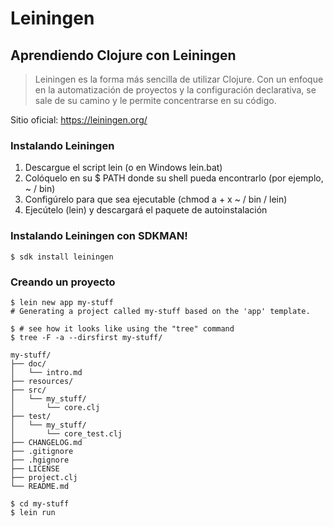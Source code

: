 # Leiningen

## Aprendiendo Clojure con Leiningen

> Leiningen es la forma más sencilla de utilizar Clojure. Con un enfoque en la automatización de proyectos y la configuración declarativa, se sale de su camino y le permite concentrarse en su código.


Sitio oficial: https://leiningen.org/


### Instalando Leiningen

1. Descargue el script lein (o en Windows lein.bat)
2. Colóquelo en su $ PATH donde su shell pueda encontrarlo (por ejemplo, ~ / bin)
3. Configúrelo para que sea ejecutable (chmod a + x ~ / bin / lein)
4. Ejecútelo (lein) y descargará el paquete de autoinstalación

### Instalando Leiningen con SDKMAN!

```
$ sdk install leiningen
```

### Creando un proyecto
```
$ lein new app my-stuff
# Generating a project called my-stuff based on the 'app' template.

$ # see how it looks like using the "tree" command
$ tree -F -a --dirsfirst my-stuff/

my-stuff/
├── doc/
│   └── intro.md
├── resources/
├── src/
│   └── my_stuff/
│       └── core.clj
├── test/
│   └── my_stuff/
│       └── core_test.clj
├── CHANGELOG.md
├── .gitignore
├── .hgignore
├── LICENSE
├── project.clj
└── README.md

$ cd my-stuff
$ lein run
```

